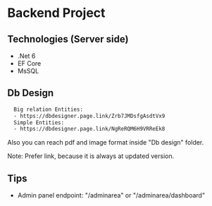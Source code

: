 # Backend Project

## Technologies (Server side) 
* .Net 6
* EF Core
* MsSQL

## Db Design
```bash
  Big relation Entities:
  - https://dbdesigner.page.link/Zrb7JMDsfgAsdtVx9
  Simple Entities:
  - https://dbdesigner.page.link/NgReRQM6H9VRReEk8
```
Also you can reach pdf and image format inside "Db design" folder.

Note: Prefer link, because it is always at updated version.

## Tips
* Admin panel endpoint:  "/adminarea" or "/adminarea/dashboard"